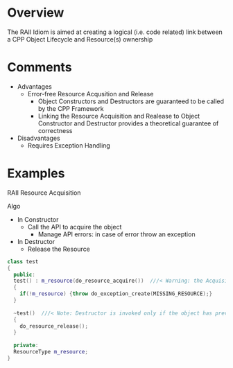 
# Overview 

The RAII Idiom is aimed at creating a logical (i.e. code related) link between a CPP Object Lifecycle and Resource(s) ownership 

# Comments 

- Advantages 
  - Error-free Resource Acqusition and Release 
    - Object Constructors and Destructors are guaranteed to be called by the CPP Framework 
    - Linking the Resource Acquisition and Realease to Object Constructor and Destructor provides a theoretical guarantee of correctness 
- Disadvantages 
  - Requires Exception Handling 




# Examples 

RAII Resource Acquisition 

Algo 
- In Constructor 
  - Call the API to acquire the object 
    - Manage API errors: in case of error throw an exception 
- In Destructor 
  - Release the Resource 

```cpp
class test
{
  public: 
  test() : m_resource(do_resource_acquire())  ///< Warning: the Acquisition API can fail 
  {
    if(!m_resource) {throw do_exception_create(MISSING_RESOURCE);}
  }
  
  ~test()  ///< Note: Destructor is invoked only if the object has previously been succesfully constructed hence the resource is owned and needs to be released 
  {
    do_resource_release(); 
  }
  
  private: 
  ResourceType m_resource; 
}
```



